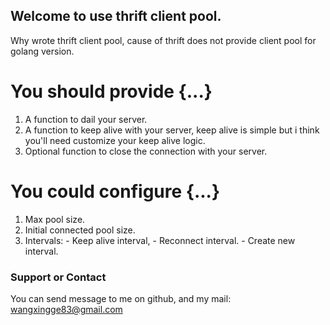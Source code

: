 ## Welcome to use thrift client pool.

Why wrote thrift client pool, cause of thrift does not provide client pool for golang version.

# You should provide {...}
1. A function to dail your server.
2. A function to keep alive with your server, keep alive is simple but i think you'll need customize your keep alive logic.
3. Optional function to close the connection with your server.

# You could configure {...}
1. Max pool size.
2. Initial connected pool size.
3. Intervals:
        - Keep alive interval,
        - Reconnect interval.
        - Create new interval.

### Support or Contact
You can send message to me on github, and my mail: wangxingge83@gmail.com
